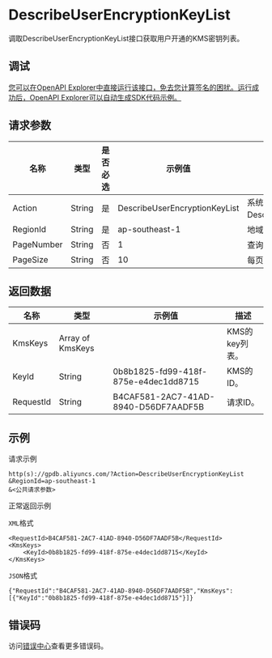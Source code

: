 # DescribeUserEncryptionKeyList

调取DescribeUserEncryptionKeyList接口获取用户开通的KMS密钥列表。

## 调试

[您可以在OpenAPI Explorer中直接运行该接口，免去您计算签名的困扰。运行成功后，OpenAPI Explorer可以自动生成SDK代码示例。](https://api.aliyun.com/#product=gpdb&api=DescribeUserEncryptionKeyList&type=RPC&version=2016-05-03)

## 请求参数

|名称|类型|是否必选|示例值|描述|
|--|--|----|---|--|
|Action|String|是|DescribeUserEncryptionKeyList|系统规定参数。取值：DescribeUserEncryptionKeyList。 |
|RegionId|String|是|ap-southeast-1|地域信息。 |
|PageNumber|String|否|1|查询KMS页数，默认值为1。 |
|PageSize|String|否|10|每页返回KMS个数，默认值为10。 |

## 返回数据

|名称|类型|示例值|描述|
|--|--|---|--|
|KmsKeys|Array of KmsKeys| |KMS的key列表。 |
|KeyId|String|0b8b1825-fd99-418f-875e-e4dec1dd8715|KMS的ID。 |
|RequestId|String|B4CAF581-2AC7-41AD-8940-D56DF7AADF5B|请求ID。 |

## 示例

请求示例

```
http(s)://gpdb.aliyuncs.com/?Action=DescribeUserEncryptionKeyList
&RegionId=ap-southeast-1
&<公共请求参数>
```

正常返回示例

`XML`格式

```
<RequestId>B4CAF581-2AC7-41AD-8940-D56DF7AADF5B</RequestId>
<KmsKeys>
    <KeyId>0b8b1825-fd99-418f-875e-e4dec1dd8715</KeyId>
</KmsKeys>
```

`JSON`格式

```
{"RequestId":"B4CAF581-2AC7-41AD-8940-D56DF7AADF5B","KmsKeys":[{"KeyId":"0b8b1825-fd99-418f-875e-e4dec1dd8715"}]}
```

## 错误码

访问[错误中心](https://error-center.alibabacloud.com/status/product/gpdb)查看更多错误码。

